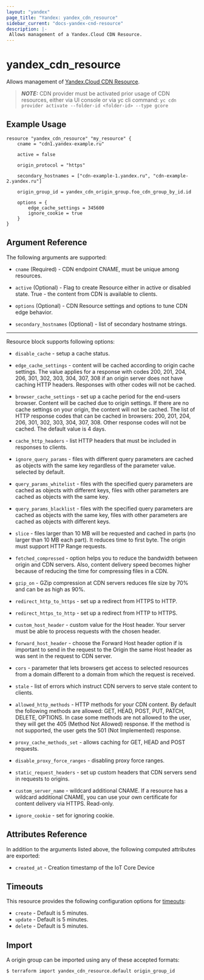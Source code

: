 ```yaml
---
layout: "yandex"
page_title: "Yandex: yandex_cdn_resource"
sidebar_current: "docs-yandex-cnd-resource"
description: |-
 Allows management of a Yandex.Cloud CDN Resource.
---
```


# yandex\_cdn\_resource

Allows management of [Yandex.Cloud CDN Resource](https://cloud.yandex.ru/docs/cdn/concepts/resource).

> **_NOTE:_**  CDN provider must be activated prior usage of CDN resources, either via UI console or via yc cli command: ```yc cdn provider activate --folder-id <folder-id> --type gcore```

## Example Usage

```hcl
resource "yandex_cdn_resource" "my_resource" {
	cname = "cdn1.yandex-example.ru"

	active = false

	origin_protocol = "https"

	secondary_hostnames = ["cdn-example-1.yandex.ru", "cdn-example-2.yandex.ru"]

	origin_group_id = yandex_cdn_origin_group.foo_cdn_group_by_id.id

    options = {
        edge_cache_settings = 345600
        ignore_cookie = true
    }
}
```

## Argument Reference

The following arguments are supported:

* `cname` (Required) - CDN endpoint CNAME, must be unique among resources.

* `active` (Optional) - Flag to create Resource either in active or disabled state. True - the content from CDN is available to clients.

* `options` (Optional) - CDN Resource settings and options to tune CDN edge behavior.

* `secondary_hostnames` (Optional) - list of secondary hostname strings.

---

Resource block supports following options:

* `disable_cache` - setup a cache status.

* `edge_cache_settings` - content will be cached according to origin cache settings. The value applies for a response with codes 200, 201, 204, 206, 301, 302, 303, 304, 307, 308 if an origin server does not have caching HTTP headers. Responses with other codes will not be cached.

* `browser_cache_settings` - set up a cache period for the end-users browser. Content will be cached due to origin settings. If there are no cache settings on your origin, the content will not be cached. The list of HTTP response codes that can be cached in browsers: 200, 201, 204, 206, 301, 302, 303, 304, 307, 308. Other response codes will not be cached. The default value is 4 days.

* `cache_http_headers` - list HTTP headers that must be included in responses to clients.

* `ignore_query_params` - files with different query parameters are cached as objects with the same key regardless of the parameter value. selected by default.

* `query_params_whitelist` - files with the specified query parameters are cached as objects with different keys, files with other parameters are cached as objects with the same key.

* `query_params_blacklist` - files with the specified query parameters are cached as objects with the same key, files with other parameters are cached as objects with different keys.

* `slice` - files larger than 10 MB will be requested and cached in parts (no larger than 10 MB each part). It reduces time to first byte. The origin must support HTTP Range requests.

* `fetched_compressed` - option helps you to reduce the bandwidth between origin and CDN servers. Also, content delivery speed becomes higher because of reducing the time for compressing files in a CDN.

* `gzip_on` - GZip compression at CDN servers reduces file size by 70% and can be as high as 90%.

* `redirect_http_to_https` - set up a redirect from HTTPS to HTTP.

* `redirect_https_to_http` - set up a redirect from HTTP to HTTPS.

* `custom_host_header` - custom value for the Host header. Your server must be able to process requests with the chosen header.

* `forward_host_header` - choose the Forward Host header option if is important to send in the request to the Origin the same Host header as was sent in the request to CDN server.

* `cors` - parameter that lets browsers get access to selected resources from a domain different to a domain from which the request is received.

* `stale` -  list of errors which instruct CDN servers to serve stale content to clients.

* `allowed_http_methods` - HTTP methods for your CDN content. By default the following methods are allowed: GET, HEAD, POST, PUT, PATCH, DELETE, OPTIONS. In case some methods are not allowed to the user, they will get the 405 (Method Not Allowed) response. If the method is not supported, the user gets the 501 (Not Implemented) response.

* `proxy_cache_methods_set` - allows caching for GET, HEAD and POST requests.

* `disable_proxy_force_ranges` - disabling proxy force ranges.

* `static_request_headers` - set up custom headers that CDN servers send in requests to origins.

* `custom_server_name` - wildcard additional CNAME. If a resource has a wildcard additional CNAME, you can use your own certificate for content delivery via HTTPS. Read-only.

* `ignore_cookie` - set for ignoring cookie.

## Attributes Reference

In addition to the arguments listed above, the following computed attributes are exported:

* `created_at` - Creation timestamp of the IoT Core Device

## Timeouts

This resource provides the following configuration options for
[timeouts](/docs/configuration/resources.html#timeouts):

- `create` - Default is 5 minutes.
- `update` - Default is 5 minutes.
- `delete` - Default is 5 minutes.

## Import

A origin group can be imported using any of these accepted formats:

```
$ terraform import yandex_cdn_resource.default origin_group_id
```
